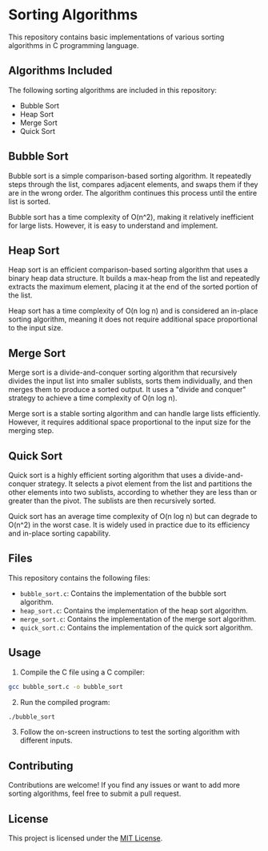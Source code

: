 # Sorting Algorithms

This repository contains basic implementations of various sorting algorithms in C programming language.

## Algorithms Included

The following sorting algorithms are included in this repository:

- Bubble Sort
- Heap Sort
- Merge Sort
- Quick Sort

## Bubble Sort

Bubble sort is a simple comparison-based sorting algorithm. It repeatedly steps through the list, compares adjacent elements, and swaps them if they are in the wrong order. The algorithm continues this process until the entire list is sorted.

Bubble sort has a time complexity of O(n^2), making it relatively inefficient for large lists. However, it is easy to understand and implement.

## Heap Sort

Heap sort is an efficient comparison-based sorting algorithm that uses a binary heap data structure. It builds a max-heap from the list and repeatedly extracts the maximum element, placing it at the end of the sorted portion of the list.

Heap sort has a time complexity of O(n log n) and is considered an in-place sorting algorithm, meaning it does not require additional space proportional to the input size.

## Merge Sort

Merge sort is a divide-and-conquer sorting algorithm that recursively divides the input list into smaller sublists, sorts them individually, and then merges them to produce a sorted output. It uses a "divide and conquer" strategy to achieve a time complexity of O(n log n).

Merge sort is a stable sorting algorithm and can handle large lists efficiently. However, it requires additional space proportional to the input size for the merging step.

## Quick Sort

Quick sort is a highly efficient sorting algorithm that uses a divide-and-conquer strategy. It selects a pivot element from the list and partitions the other elements into two sublists, according to whether they are less than or greater than the pivot. The sublists are then recursively sorted.

Quick sort has an average time complexity of O(n log n) but can degrade to O(n^2) in the worst case. It is widely used in practice due to its efficiency and in-place sorting capability.

## Files

This repository contains the following files:

- `bubble_sort.c`: Contains the implementation of the bubble sort algorithm.
- `heap_sort.c`: Contains the implementation of the heap sort algorithm.
- `merge_sort.c`: Contains the implementation of the merge sort algorithm.
- `quick_sort.c`: Contains the implementation of the quick sort algorithm.

## Usage

1. Compile the C file using a C compiler:
```bash
gcc bubble_sort.c -o bubble_sort
```

2. Run the compiled program:
```bash
./bubble_sort
```


3. Follow the on-screen instructions to test the sorting algorithm with different inputs.

## Contributing

Contributions are welcome! If you find any issues or want to add more sorting algorithms, feel free to submit a pull request.

## License

This project is licensed under the [MIT License](LICENSE).